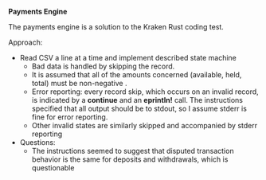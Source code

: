 **Payments Engine**

The payments engine is a solution to the Kraken Rust coding test.

Approach:

- Read CSV a line at a time and implement described state machine
  - Bad data is handled by skipping the record.
  - It is assumed that all of the amounts concerned (available, held, total) must be non-negative .
  - Error reporting: every record skip, which occurs on an invalid record, is indicated by a **continue** and an
    **eprintln!** call. The instructions specified that all output should be to stdout, so I assume stderr is fine for
      error reporting.
  - Other invalid states are similarly skipped and accompanied by stderr reporting
- Questions: 
  - The instructions seemed to suggest that disputed transaction behavior is the same for deposits and withdrawals, which
    is questionable
  

```

